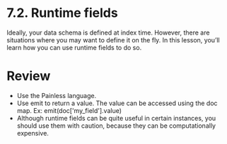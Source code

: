 # 7.2. Runtime fields

Ideally, your data schema is defined at index time. However, there are situations where you may want to define it on the fly. In this lesson, you’ll learn how you can use runtime fields to do so.



# Review
- Use the Painless language.
- Use emit to return a value. The value can be accessed using the doc map. Ex: emit(doc['my_field'].value)
- Although runtime fields can be quite useful in certain instances, you should use them with caution, because they can be computationally expensive.
